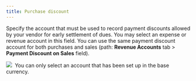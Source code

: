 ```yaml
---
title: Purchase discount
---
```



Specify the account that must be used to record payment discounts allowed  by your vendor for early settlement of dues. You may select an expense  or revenue account in this field. You can use the same payment discount  account for both purchases and sales (path: **Revenue 
 Accounts** tab > **Payment Discount 
 on Sales** field).


![]({{site.acc_baseurl}}/img/note.gif)  You  can only select an account that has been set up in the base currency.
